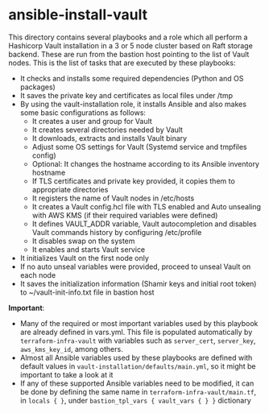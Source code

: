 # ansible-install-vault
This directory contains several playbooks and a role which all perform a Hashicorp Vault installation in a 3 or 5 node cluster based on Raft storage backend. These are run from the bastion host pointing to the list of Vault nodes.
This is the list of tasks that are executed by these playbooks:

- It checks and installs some required dependencies (Python and OS packages)
- It saves the private key and certificates as local files under /tmp
- By using the vault-installation role, it installs Ansible and also makes some basic configurations as follows:
    + It creates a user and group for Vault
    + It creates several directories needed by Vault
    + It downloads, extracts and installs Vault binary
    + Adjust some OS settings for Vault (Systemd service and tmpfiles config)
    + Optional: It changes the hostname according to its Ansible inventory hostname
    + If TLS certificates and private key provided, it copies them to appropriate directories
    + It registers the name of Vault nodes in /etc/hosts
    + It creates a Vault config.hcl file with TLS enabled and Auto unsealing with AWS KMS (if their required variables were defined)
    + It defines VAULT_ADDR variable, Vault autocompletion and disables Vault commands history by configuring /etc/profile
    + It disables swap on the system
    + It enables and starts Vault service
- It initializes Vault on the first node only
- If no auto unseal variables were provided, proceed to unseal Vault on each node
- It saves the initialization information (Shamir keys and initial root token) to ~/vault-init-info.txt file in bastion host

**Important**:
- Many of the required or most important variables used by this playbook are already defined in vars.yml. This file is populated automatically by `terraform-infra-vault` with variables such as `server_cert`, `server_key`, `aws_kms_key_id`, among others. 
- Almost all Ansible variables used by these playbooks are defined with default values in `vault-installation/defaults/main.yml`, so it might be important to take a look at it
- If any of these supported Ansible variables need to be modified, it can be done by defining the same name in `terraform-infra-vault/main.tf`, in `locals { }`, under `bastion_tpl_vars { vault_vars { } }` dictionary